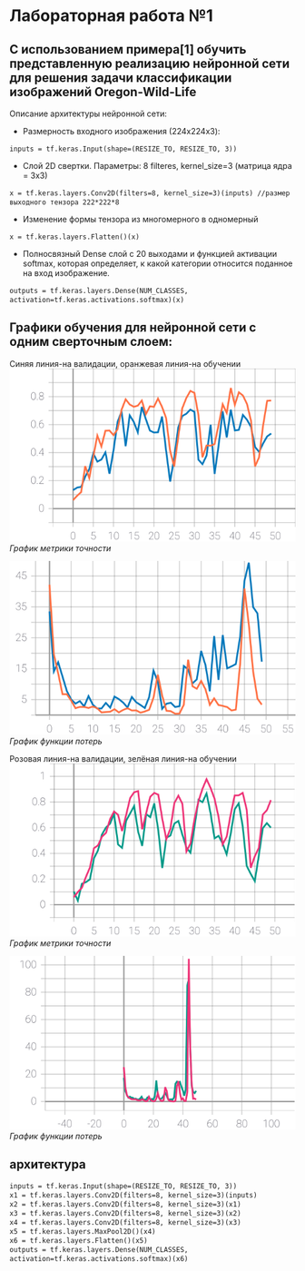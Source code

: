 # Лабораторная работа №1
## С использованием примера[1] обучить представленную реализацию нейронной сети для решения задачи классификации изображений Oregon-Wild-Life
Описание архитектуры нейронной сети:
* Размерность входного изображения (224x224x3):
 ```
 inputs = tf.keras.Input(shape=(RESIZE_TO, RESIZE_TO, 3))
 ```
 * Слой 2D свертки. Параметры: 8 filteres, kernel_size=3 (матрица ядра = 3x3)
 ```
 x = tf.keras.layers.Conv2D(filters=8, kernel_size=3)(inputs) //размер выходного тензора 222*222*8
 ```
* Изменение формы тензора из многомерного в одномерный
```
x = tf.keras.layers.Flatten()(x)
```
* Полносвязный Dense слой с 20 выходами и функцией активации softmax, которая определяет, к какой категории относится поданное на вход изображение.
```
outputs = tf.keras.layers.Dense(NUM_CLASSES, activation=tf.keras.activations.softmax)(x)
```
## Графики обучения для нейронной сети с одним сверточным слоем:
Синяя линия-на валидации, оранжевая линия-на обучении
![Figure 1](./epoch_categorical_accuracy_original.svg)
*График метрики точности*

![Figure 2](./epoch_loss_original.svg)
*График функции потерь*

Розовая линия-на валидации, зелёная линия-на обучении
![Figure 3](./epoch_categorical_accuracy.svg)
*График метрики точности*

![Figure 4](./epoch_loss.svg)
*График функции потерь*
## архитектура
``` 
inputs = tf.keras.Input(shape=(RESIZE_TO, RESIZE_TO, 3))
x1 = tf.keras.layers.Conv2D(filters=8, kernel_size=3)(inputs)
x2 = tf.keras.layers.Conv2D(filters=8, kernel_size=3)(x1)
x3 = tf.keras.layers.Conv2D(filters=8, kernel_size=3)(x2)
x4 = tf.keras.layers.Conv2D(filters=8, kernel_size=3)(x3)
x5 = tf.keras.layers.MaxPool2D()(x4)
x6 = tf.keras.layers.Flatten()(x5)
outputs = tf.keras.layers.Dense(NUM_CLASSES, activation=tf.keras.activations.softmax)(x6)
```
